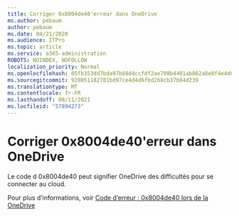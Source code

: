 ```yaml
---
title: Corriger 0x8004de40'erreur dans OneDrive
ms.author: pebaum
author: pebaum
ms.date: 04/21/2020
ms.audience: ITPro
ms.topic: article
ms.service: o365-administration
ROBOTS: NOINDEX, NOFOLLOW
localization_priority: Normal
ms.openlocfilehash: 05fb353dd7bda97b88d4ccfdf2ae708b4401ab862a8e8f4e4d0246b75011cad0
ms.sourcegitcommit: 920051182781bd97ce4d4d6fbd268cb37b84d239
ms.translationtype: MT
ms.contentlocale: fr-FR
ms.lasthandoff: 08/11/2021
ms.locfileid: "57894273"
---
```

# <a name="fix-0x8004de40-error-in-onedrive"></a>Corriger 0x8004de40'erreur dans OneDrive

Le code d 0x8004de40 peut signifier OneDrive des difficultés pour se connecter au cloud. 

Pour plus d’informations, voir [Code d’erreur : 0x8004de40 lors de la OneDrive](https://docs.microsoft.com/sharepoint/troubleshoot/administration/error-0x8004de40-in-onedrive)